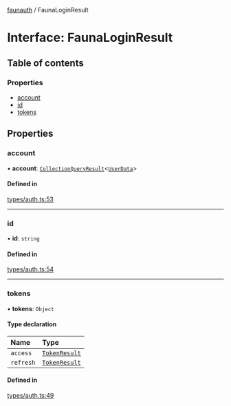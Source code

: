 [faunauth](../index.md) / FaunaLoginResult

# Interface: FaunaLoginResult

## Table of contents

### Properties

- [account](FaunaLoginResult.md#account)
- [id](FaunaLoginResult.md#id)
- [tokens](FaunaLoginResult.md#tokens)

## Properties

### account

• **account**: [`CollectionQueryResult`](CollectionQueryResult.md)<[`UserData`](UserData.md)\>

#### Defined in

[types/auth.ts:53](https://github.com/alexnitta/faunauth/blob/5c30082/src/types/auth.ts#L53)

___

### id

• **id**: `string`

#### Defined in

[types/auth.ts:54](https://github.com/alexnitta/faunauth/blob/5c30082/src/types/auth.ts#L54)

___

### tokens

• **tokens**: `Object`

#### Type declaration

| Name | Type |
| :------ | :------ |
| `access` | [`TokenResult`](TokenResult.md) |
| `refresh` | [`TokenResult`](TokenResult.md) |

#### Defined in

[types/auth.ts:49](https://github.com/alexnitta/faunauth/blob/5c30082/src/types/auth.ts#L49)
